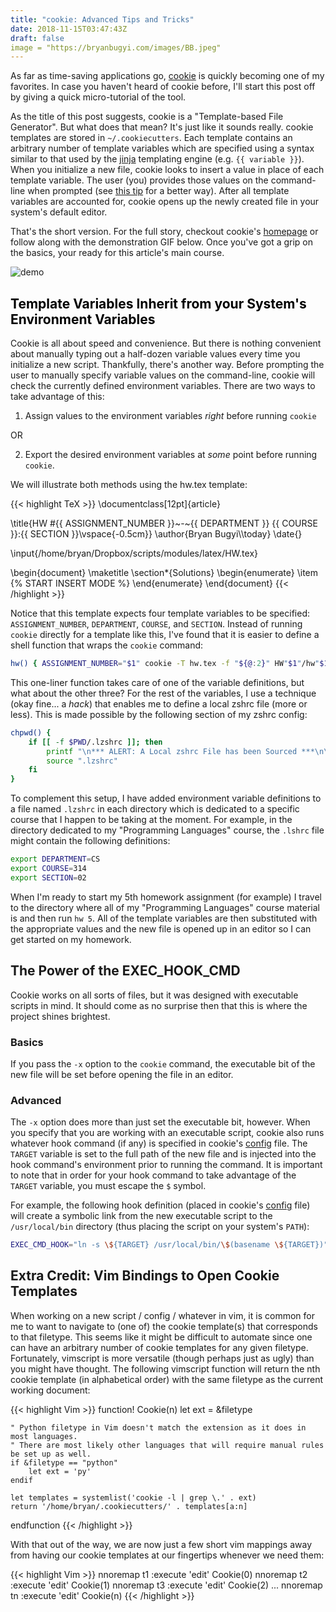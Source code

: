 ```yaml
---
title: "cookie: Advanced Tips and Tricks"
date: 2018-11-15T03:47:43Z
draft: false
image = "https://bryanbugyi.com/images/BB.jpeg"
---
```


As far as time-saving applications go, [cookie] is quickly becoming one of my favorites. In case you haven't heard of cookie before, I'll start this post off by giving a quick micro-tutorial of the tool.

As the title of this post suggests, cookie is a "Template-based File Generator". But what does that mean? It's just like it sounds really. cookie templates are stored in `~/.cookiecutters`. Each template contains an arbitrary number of template variables which are specified using a syntax similar to that used by the [jinja] templating engine (e.g. `{{ variable }}`). When you initialize a new file, cookie looks to insert a value in place of each template variable. The user (you) provides those values on the command-line when prompted (see [this tip](https://bryanbugyi.com/blog/tips-and-tricks-for-using-cookie/#envvars) for a better way). After all template variables are accounted for, cookie opens up the newly created file in your system's default editor.

That's the short version. For the full story, checkout cookie's [homepage][cookie] or follow along with the demonstration GIF below. Once you've got a grip on the basics, your ready for this article's main course.

![demo]

## <a name="envvars" style="background-image:none; color:black;">Template Variables Inherit from your System's Environment Variables</a>

Cookie is all about speed and convenience. But there is nothing convenient about manually typing out a half-dozen variable values every time you initialize a new script. Thankfully, there's another way. Before prompting the user to manually specify variable values on the command-line, cookie will check the currently defined environment variables. There are two ways to take advantage of this:

1) Assign values to the environment variables *right* before running `cookie`

OR 

2) Export the desired environment variables at *some* point before running `cookie`.

We will illustrate both methods using the hw.tex template: 

{{< highlight TeX >}}
\documentclass[12pt]{article}

\title{HW \#{{ ASSIGNMENT_NUMBER }}~-~{{ DEPARTMENT }} {{ COURSE }}:{{ SECTION }}\vspace{-0.5cm}}
\author{Bryan Bugyi\\\today}
\date{}

\input{/home/bryan/Dropbox/scripts/modules/latex/HW.tex}

\begin{document}
\maketitle
\section*{Solutions}
\begin{enumerate}
   \item
{% START INSERT MODE %}
\end{enumerate}
\end{document}
{{< /highlight >}}

Notice that this template expects four template variables to be specified: `ASSIGNMENT_NUMBER`, `DEPARTMENT`, `COURSE`, and `SECTION`. Instead of running `cookie` directly for a template like this, I've found that it is easier to define a shell function that wraps the `cookie` command:

``` bash
hw() { ASSIGNMENT_NUMBER="$1" cookie -T hw.tex -f "${@:2}" HW"$1"/hw"$1".tex; }
```

This one-liner function takes care of one of the variable definitions, but what about the other three? For the rest of the variables, I use a technique (okay fine... a *hack*) that enables me to define a local zshrc file (more or less). This is made possible by the following section of my zshrc config:

``` bash
chpwd() {
    if [[ -f $PWD/.lzshrc ]]; then
        printf "\n*** ALERT: A Local zshrc File has been Sourced ***\n\n"
        source ".lzshrc"
    fi
}
```

To complement this setup, I have added environment variable definitions to a file named `.lzshrc` in each directory which is dedicated to a specific course that I happen to be taking at the moment. For example, in the directory dedicated to my "Programming Languages" course, the `.lshrc` file might contain the following definitions:

``` bash
export DEPARTMENT=CS
export COURSE=314
export SECTION=02
```

When I'm ready to start my 5th homework assignment (for example) I travel to the directory where all of my "Programming Languages" course material is and then run `hw 5`. All of the template variables are then substituted with the appropriate values and the new file is opened up in an editor so I can get started on my homework.

## The Power of the EXEC_HOOK_CMD

Cookie works on all sorts of files, but it was designed with executable scripts in mind. It should come as no surprise then that this is where the project shines brightest.

### Basics
If you pass the `-x` option to the `cookie` command, the executable bit of the new file will be set before opening the file in an editor.

### Advanced
The `-x` option does more than just set the executable bit, however. When you specify that you are working with an executable script, cookie also runs whatever hook command (if any) is specified in cookie's [config] file. The `TARGET` variable is set to the full path of the new file and is injected into the hook command's environment prior to running the command. It is important to note that in order for your hook command to take advantage of the `TARGET` variable, you must escape the `$` symbol.

For example, the following hook definition (placed in cookie's [config] file) will create a symbolic link from the new executable script to the `/usr/local/bin` directory (thus placing the script on your system's `PATH`):

``` bash
EXEC_CMD_HOOK="ln -s \${TARGET} /usr/local/bin/\$(basename \${TARGET})"
```

## Extra Credit: Vim Bindings to Open Cookie Templates
When working on a new script / config / whatever in vim, it is common for me to want to navigate to (one of) the cookie template(s) that corresponds to that filetype. This seems like it might be difficult to automate since one can have an arbitrary number of cookie templates for any given filetype. Fortunately, vimscript is more versatile (though perhaps just as ugly) than you might have thought. The following vimscript function will return the nth cookie template (in alphabetical order) with the same filetype as the current working document:

{{< highlight Vim >}}
function! Cookie(n)
    let ext = &filetype

    " Python filetype in Vim doesn't match the extension as it does in most languages.
    " There are most likely other languages that will require manual rules be set up as well.
    if &filetype == "python"
        let ext = 'py'
    endif

    let templates = systemlist('cookie -l | grep \.' . ext)
    return '/home/bryan/.cookiecutters/' . templates[a:n]
endfunction
{{< /highlight >}}

With that out of the way, we are now just a few short vim mappings away from having our cookie templates at our fingertips whenever we need them:

{{< highlight Vim >}}
nnoremap <Leader>t1 :execute 'edit' Cookie(0)<CR>
nnoremap <Leader>t2 :execute 'edit' Cookie(1)<CR>
nnoremap <Leader>t3 :execute 'edit' Cookie(2)<CR>
...
nnoremap <Leader>tn :execute 'edit' Cookie(n)<CR>
{{< /highlight >}}

[cookie]: https://github.com/bbugyi200/cookie
[jinja]: https://github.com/pallets/jinja
[demo]: https://raw.githubusercontent.com/bbugyi200/cookie/master/img/demo.gif
[hw.tex]: https://github.com/bbugyi200/dotfiles/blob/master/.cookiecutters/hw.tex
[config]: https://github.com/bbugyi200/cookie#configuration
